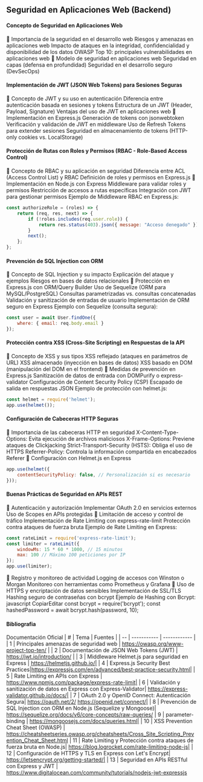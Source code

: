 ## Seguridad en Aplicaciones Web (Backend)
#### Concepto de Seguridad en Aplicaciones Web
🔹 Importancia de la seguridad en el desarrollo web
Riesgos y amenazas en aplicaciones web
Impacto de ataques en la integridad, confidencialidad y disponibilidad de los datos
OWASP Top 10: principales vulnerabilidades en aplicaciones web
🔹 Modelo de seguridad en aplicaciones web
Seguridad en capas (defensa en profundidad)
Seguridad en el desarrollo seguro (DevSecOps)

#### Implementación de JWT (JSON Web Tokens) para Sesiones Seguras
🔹 Concepto de JWT y su uso en autenticación
Diferencia entre autenticación basada en sesiones y tokens
Estructura de un JWT (Header, Payload, Signature)
Ventajas del uso de JWT en aplicaciones web
🔹 Implementación en Express.js
Generación de tokens con jsonwebtoken
Verificación y validación de JWT en middleware
Uso de Refresh Tokens para extender sesiones
Seguridad en almacenamiento de tokens (HTTP-only cookies vs. LocalStorage)

#### Protección de Rutas con Roles y Permisos (RBAC - Role-Based Access Control)
🔹 Concepto de RBAC y su aplicación en seguridad
Diferencia entre ACL (Access Control List) y RBAC
Definición de roles y permisos en Express.js
🔹 Implementación en Node.js con Express
Middleware para validar roles y permisos
Restricción de accesos a rutas específicas
Integración con JWT para gestionar permisos
Ejemplo de Middleware RBAC en Express.js:


```js
const authorizeRole = (roles) => {
    return (req, res, next) => {
        if (!roles.includes(req.user.role)) {
            return res.status(403).json({ message: "Acceso denegado" });
        }
        next();
    };
};
```

#### Prevención de SQL Injection con ORM
🔹 Concepto de SQL Injection y su impacto
Explicación del ataque y ejemplos
Riesgos en bases de datos relacionales
🔹 Protección en Express.js con ORM/Query Builder
Uso de Sequelize (ORM para MySQL/PostgreSQL)
Consultas parametrizadas vs. consultas concatenadas
Validación y sanitización de entradas de usuario
Implementación de ORM seguro en Express
Ejemplo con Sequelize (consulta segura):
```js
const user = await User.findOne({
    where: { email: req.body.email }
});
```

#### Protección contra XSS (Cross-Site Scripting) en Respuestas de la API
🔹 Concepto de XSS y sus tipos
XSS reflejado (ataques en parámetros de URL)
XSS almacenado (inyección en bases de datos)
XSS basado en DOM (manipulación del DOM en el frontend)
🔹 Medidas de prevención en Express.js
Sanitización de datos de entrada con DOMPurify o express-validator
Configuración de Content Security Policy (CSP)
Escapado de salida en respuestas JSON
Ejemplo de protección con helmet.js:

```js
const helmet = require('helmet');
app.use(helmet());
```

#### Configuración de Cabeceras HTTP Seguras
🔹 Importancia de las cabeceras HTTP en seguridad
X-Content-Type-Options: Evita ejecución de archivos maliciosos
X-Frame-Options: Previene ataques de Clickjacking
Strict-Transport-Security (HSTS): Obliga el uso de HTTPS
Referrer-Policy: Controla la información compartida en encabezados Referer
🔹 Configuración con Helmet.js en Express

```js
app.use(helmet({
    contentSecurityPolicy: false, // Personalización si es necesario
}));
```

#### Buenas Prácticas de Seguridad en APIs REST
🔹 Autenticación y autorización
Implementar OAuth 2.0 en servicios externos
Uso de Scopes en APIs protegidas
🔹 Limitación de acceso y control de tráfico
Implementación de Rate Limiting con express-rate-limit
Protección contra ataques de fuerza bruta
Ejemplo de Rate Limiting en Express:

```js
const rateLimit = require('express-rate-limit');
const limiter = rateLimit({
    windowMs: 15 * 60 * 1000, // 15 minutos
    max: 100 // Máximo 100 peticiones por IP
});
app.use(limiter);
```

🔹 Registro y monitoreo de actividad
Logging de accesos con Winston o Morgan
Monitoreo con herramientas como Prometheus y Grafana
🔹 Uso de HTTPS y encriptación de datos sensibles
Implementación de SSL/TLS
Hashing seguro de contraseñas con bcrypt
Ejemplo de Hashing con Bcrypt:
javascript
CopiarEditar
const bcrypt = require('bcrypt');
const hashedPassword = await bcrypt.hash(password, 10);


#### Bibliografia
Documentación Oficial
| # | Tema | Fuentes |
| -- | ----------- | ------------ |
| 1 | Principales amenazas de seguridad web | https://owasp.org/www-project-top-ten/ |
| 2 | Documentación de JSON Web Tokens (JWT) | https://jwt.io/introduction/ |
| 3 | Middleware Helmet.js para seguridad en Express | https://helmetjs.github.io/|
| 4 | Express.js Security Best Practices|https://expressjs.com/en/advanced/best-practice-security.html| 
| 5 | Rate Limiting en APIs con Express | https://www.npmjs.com/package/express-rate-limit|
| 6 | Validación y sanitización de datos en Express con Express-Validator| https://express-validator.github.io/docs/| 
| 7 | OAuth 2.0 y OpenID Connect: Autenticación Segura| https://oauth.net/2/  https://openid.net/connect/| 
| 8 | Prevención de SQL Injection con ORM en Node.js (Sequelize y Mongoose)| https://sequelize.org/docs/v6/core-concepts/raw-queries/
| 9 | parameter-binding | https://mongoosejs.com/docs/queries.html| 
| 10 | XSS Prevention Cheat Sheet (OWASP) | https://cheatsheetseries.owasp.org/cheatsheets/Cross_Site_Scripting_Prevention_Cheat_Sheet.html
| 11 | Rate Limiting y Protección contra ataques de fuerza bruta en Node.js| https://blog.logrocket.com/rate-limiting-node-js| 
| 12 | Configuración de HTTPS y TLS en Express con Let's Encrypt| https://letsencrypt.org/getting-started/| 
| 13 | Seguridad en APIs RESTful con Express y JWT | https://www.digitalocean.com/community/tutorials/nodejs-jwt-expressjs

